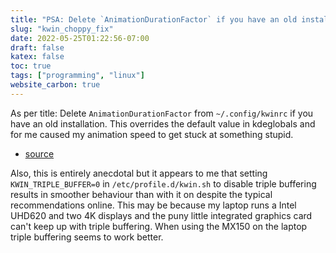 ```yaml
---
title: "PSA: Delete `AnimationDurationFactor` if you have an old installation"
slug: "kwin_choppy_fix"
date: 2022-05-25T01:22:56-07:00
draft: false
katex: false
toc: true
tags: ["programming", "linux"]
website_carbon: true
---
```



As per title: Delete `AnimationDurationFactor` from `~/.config/kwinrc`  if you have an old installation.
This overrides the default value in kdeglobals and for me caused my animation speed to get stuck at something stupid.

- [source](https://bugs.kde.org/show_bug.cgi?id=431259)

Also, this is entirely anecdotal but it appears to me that setting `KWIN_TRIPLE_BUFFER=0` in `/etc/profile.d/kwin.sh` to disable triple buffering results in smoother behaviour than with it on despite the typical recommendations online.
This may be because my laptop runs a Intel UHD620 and two 4K displays and the puny little integrated graphics card can't keep up with triple buffering.
When using the MX150 on the laptop triple buffering seems to work better.




